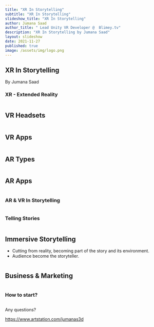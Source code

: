 ```yaml
---
title: "XR In Storytelling"
subtitle: "XR In Storytelling"
slideshow_title: "XR In Storytelling"
author: Jumana Saad
author_title: " Lead Unity VR Developer @  Blimey.tv"
description: "XR In Storytelling by Jumana Saad"
layout: slideshow
date: 2021-11-27
published: true
image: /assets/img/logo.png
---
```



<section>
    <h1>XR In Storytelling</h1>
    <p>By Jumana Saad</p>
</section>
<section>
    <h3>XR - Extended Reality</h3>
    <img data-src="/assets/slideshows/2021-11-27-jumana-saad-xr/ARVR.jpg">
</section>
<section>
    <h2>VR Headsets</h2>
    <img data-src="/assets/slideshows/2021-11-27-jumana-saad-xr/headsets.png">
</section>
<section>
    <h2>VR Apps</h2>
    <img data-src="/assets/slideshows/2021-11-27-jumana-saad-xr/VRApps.png">
</section>
<section>
    <h2>AR Types</h2>
    <img data-src="/assets/slideshows/2021-11-27-jumana-saad-xr/types.png">
</section>
<section>
    <section>
        <h2>AR Apps</h2>
        <img data-src="/assets/slideshows/2021-11-27-jumana-saad-xr/apps1.png">
    </section>
    <section>
        <img data-src="/assets/slideshows/2021-11-27-jumana-saad-xr/apps2.png">
    </section>
</section>
<section>
    <h3>AR & VR In Storytelling</h3>
    <img data-src="/assets/slideshows/2021-11-27-jumana-saad-xr/storytelling.png">
</section>
<section>
    <section>
        <h1>Telling Stories</h1>
        <img data-src="/assets/slideshows/2021-11-27-jumana-saad-xr/stories.png">
    </section>
    <section>
        <h2>Immersive Storytelling</h2>
        <ul>
            <li>Cutting from reality, becoming part of the story and its environment.</li>
            <li>Audience become the storyteller.</li>
        </ul>
        <img data-src="/assets/slideshows/2021-11-27-jumana-saad-xr/stories2.png">
    </section>
</section>
<section>
    <img data-src="/assets/slideshows/2021-11-27-jumana-saad-xr/works.png">
</section>
<section>
    <h2>Business & Marketing</h2>
    <img data-src="/assets/slideshows/2021-11-27-jumana-saad-xr/marketing.png">
</section>
<section>
    <img data-src="/assets/slideshows/2021-11-27-jumana-saad-xr/tourism.png">
</section>
<section>
    <h3>How to start?</h3>
    <img data-src="/assets/slideshows/2021-11-27-jumana-saad-xr/start.png">
</section>
<section>
    <p>Any questions? </p>
    <p><u>https://www.artstation.com/jumanas3d</u></p>
    <img data-src="/assets/slideshows/2021-11-27-jumana-saad-xr/thanks.png">
</section>
